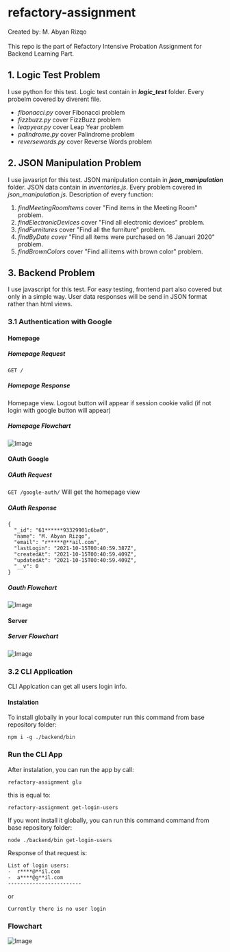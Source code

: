 # refactory-assignment
Created by: M. Abyan Rizqo
<br><br>
This repo is the part of Refactory Intensive Probation Assignment for Backend Learning Part.<br>
## 1. Logic Test Problem
I use python for this test. Logic test contain in *__logic_test__* folder. Every probelm covered by diverent file.
* *fibonacci.py* cover Fibonacci problem
* *fizzbuzz.py* cover FizzBuzz problem
* *leapyear.py* cover Leap Year problem
* *palindrome.py* cover Palindrome problem
* *reversewords.py* cover Reverse Words problem
## 2. JSON Manipulation Problem
I use javasript for this test. JSON manipulation contain in *__json_manipulation__* folder. 
JSON data contain in *inventories.js*.  Every problem covered in *json_manipulation.js*. Description of every function: 
1. *findMeetingRoomItems* cover "Find items in the Meeting Room" problem.
2. *findElectronicDevices* cover "Find all electronic devices" problem.
3. *findFurnitures* cover "Find all the furniture" problem.
4. *findByDate cover* "Find all items were purchased on 16 Januari 2020" problem.
5. *findBrownColors* cover "Find all items with brown color" problem.
## 3. Backend Problem
I use javascript for this test. For easy testing, frontend part also covered but only in a simple way. 
User data responses will be send in JSON format rather than html views.
### 3.1 Authentication with Google
#### Homepage
#####  Homepage Request <br>
 `GET /` <br>
#####  Homepage Response <br>
 Homepage view. 
Logout button will appear if session cookie valid (if not login with google button will appear)<br>
#####  Homepage Flowchart <br>
![Image](./images/2.png)
#### OAuth Google
##### OAuth Request <br>
 `GET /google-auth/` Will get the homepage view <br>
##### OAuth Response <br>
```
{
  "_id": "61******93329901c6ba0",
  "name": "M. Abyan Rizqo",
  "email": "r*****@**ail.com",
  "lastLogin": "2021-10-15T00:40:59.387Z",
  "createdAt": "2021-10-15T00:40:59.409Z",
  "updatedAt": "2021-10-15T00:40:59.409Z",
  "__v": 0
}
```

#####  Oauth Flowchart <br>
![Image](./images/3.png)
#### Server
#####  Server Flowchart <br>
![Image](./images/1.png)
### 3.2 CLI Application
CLI Applcation can get all users login info.<br>
#### Instalation
To install globally in your local computer run this command from base repository folder:

    npm i -g ./backend/bin
### Run the CLI App
After instalation, you can run the app by call:<br>

    refactory-assignment glu
this is equal to:<br>

    refactory-assignment get-login-users
If you wont install it globally, you can run this command command from base repository folder:

    node ./backend/bin get-login-users
Response of that request is:
```
List of login users:
-  r****@**il.com
-  a****@g**il.com
------------------------
```
or
```
Currently there is no user login

```
### Flowchart
![Image](./images/4.png)

